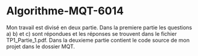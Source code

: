# Algorithme-MQT-6014
Mon travail est divisé en deux partie.
Dans la premiere partie les questions a) b) et c) sont répondues et les réponses se trouvent dans le fichier TP1_Partie_1.pdf.
Dans la deuxieme partie contient le code source de mon projet dans le dossier MQT.
